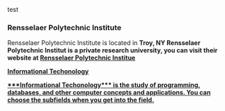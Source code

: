 test 

### Rensselaer Polytechnic Institute
<p4> Rensselaer Polytechnic Institute is located in 
<b> Troy, NY <b/> </p4>
<p5> Rensselaer Polytechnic Institut is a private research university, you can visit their website at <a href="https://rpi.edu/"> Rensselaer Polytechnic Institue </p5>

<p3> Informational Techonology </p3>
<p> ***Informational Techonology*** is the study of programming, databases, and other computer concepts and applications. You can choose the subfields when
you get into the field. </p>